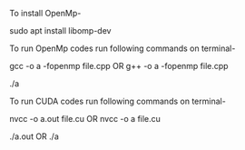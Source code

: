 To install OpenMp-

sudo apt install libomp-dev

To run OpenMp codes run following commands on terminal-

gcc -o a -fopenmp file.cpp OR g++ -o a -fopenmp file.cpp

./a

To run CUDA codes run following commands on terminal-

nvcc -o a.out file.cu OR nvcc -o a file.cu

./a.out OR ./a
